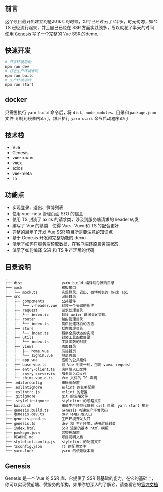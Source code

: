 ## 前言
这个项目最开始建立的是2016年的时候，如今已经过去了4年多，时光匆匆，如今 TS 已经流行起来，并且自己已经在 SSR 方面实践颇多，所以就花了半天的时间使用 [Genesis](https://github.com/fmfe/genesis) 写了一个完整的 Vue SSR 的demo。

## 快速开发
```bash
# 开发环境启动
npm run dev
# 打包生产环境代码
npm run build
# 生产环境运行
npm run start
```

## docker
只需要执行 `yarn build` 命令后，将 `dist`、`node_modules`、目录和 `package.json` 文件 复制到镜像内即可，然后执行 `yarn start` 命令启动程序即可


## 技术栈
- Vue 
- Genesis 
- vue-router
- vuex
- axios
- vue-meta
- TS

## 功能点
- 实现登录、退出、微博列表
- 使用 vue-meta 管理页面 SEO 的信息
- 使用 TS 封装了 axios 的请求类，涉及到服务端请求的 header 转发
- 编写了 Vue 的基类，使得 Vue、Vuex 和 TS 的配合更好
- 完整的展示了开发 Vue SSR 项目所需要注意的知识点
- 基于 Genesis 开发的完整功能的 demo
- 演示了如何在服务端预取数据，在客户端还原服务端状态
- 演示了如何编译 SSR 和 TS 生产环境的代码

## 目录说明
```bash
.
├── dist                  yarn build 编译后的源码目录
├── mock                  模拟接口
│   └── mock.ts           实现登录、退出、微博列表的 mock api
├── src                   源码目录
│   ├── components        公共组件
│   |   └── v-header.vue  封装一个头部的组件
|   ├── request           请求处理目录
|   |   └── index.ts      封装 axios 请求类的实现
|   ├── router            路由管理目录
|   |   └── index.ts      提供创建路由的方法
|   ├── store             状态管理目录
|   |   └── index.ts      程序全局状态的实现
|   ├── utils             封装工具函数目录
|   |   └── index.ts      工具函数的封装
|   ├── views             页面目录
|   |   ├── home.vue      网站首页
|   |   └── signin.vue    登录页面
|   ├── app.vue           应用的公共组件
|   ├── base-vue.ts       对 Vue 封装一封，包装 vuex、request
|   ├── entry-client.ts   客户端入口文件
|   ├── entry-server.ts   服务端入口文件
|   └── shims-vue.d.ts    Vue 文件的 TS 声明
├── .editorconfig         编辑器配置
├── .eslintignore         eslint 的忽略配置
├── .eslintrc.js          eslint 的配置
├── .gitignore            git 的忽略文件
├── .stylelintignore      stylelint 的忽略文件
├── build.sh              编译生产环境代码到 dist 目录，yarn start 执行
├── genesis.build.ts      Genesis 构建生产环境代码
├── genesis.dev.ts        dev 环境开发入口
├── genesis.prod.ts       生产环境开发入口
├── genesis.ts            dev 和 生产环境，通用逻辑封装
├── index.html            SSR 渲染的基本 html 模板
├── package.json          包管理配置
├── README.md             项目说明文档
├── stylelint.config.js   stylelint 的配置文件
├── tsconfig.json         TS 的配置文件
└── yarn.lock             yarn 的依赖版本锁
```

## Genesis
Genesis 是一个 Vue 的 SSR 库，它提供了 SSR 最基础的能力，在它的基础上，你可以实现微前端、微服务的架构，如果你想深入的了解它，请查看它的[官方文档](https://fmfe.github.io/genesis-docs/#%E5%B8%B8%E7%94%A8%E9%93%BE%E6%8E%A5)